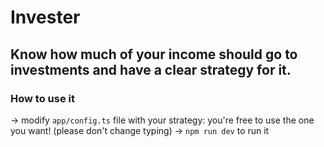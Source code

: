 # Invester
## Know how much of your income should go to investments and have a clear strategy for it.

### How to use it
-> modify `app/config.ts` file with your strategy: you're free to use the one you want! (please don't change typing)
-> `npm run dev` to run it